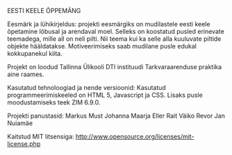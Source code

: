 
EESTI KEELE ÕPPEMÄNG

Eesmärk ja lühikirjeldus: projekti eesmärgiks on mudilastele eesti keele õpetamine lõbusal ja arendaval moel. Selleks on koostatud pusled
erinevate teemadega, mille all on neli pilti. Nii teema kui ka selle alla kuuluvate piltide objekte hääldatakse. Motiveerimiseks saab 
mudilane pusle edukal kokkupanekul kiita.

Projekt on loodud Tallinna Ülikooli DTI instituudi Tarkvaraarenduse praktika aine raames.

Kasutatud tehnoloogiad ja nende versioonid: Kasutatud programmeerimiskeeled on HTML 5, Javascript ja CSS. Lisaks pusle moodustamiseks teek ZIM 6.9.0.

Projekti panustasid:
Markus Must
Johanna Maarja Eller
Rait Väiko
Revor Jan Nuiamäe

Kaitstud MIT litsensiga: http://www.opensource.org/licenses/mit-license.php



